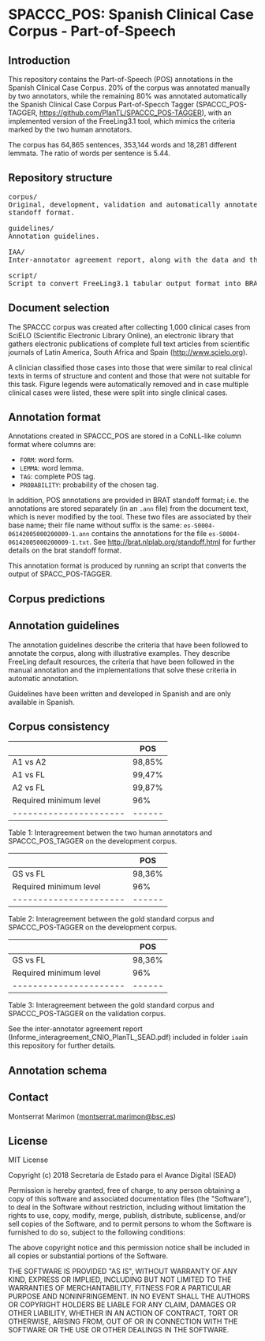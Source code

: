 # SPACCC_POS: Spanish Clinical Case Corpus - Part-of-Speech

## Introduction

This repository contains the Part-of-Speech (POS) annotations in the Spanish Clinical Case Corpus. 20% of the corpus was annotated manually by two annotators, while the remaining 80% was annotated automatically the Spanish Clinical Case Corpus 
Part-of-Specch Tagger (SPACCC_POS-TAGGER, https://github.com/PlanTL/SPACCC_POS-TAGGER), with an implemented version of the FreeLing3.1 tool, which mimics the criteria marked by the two human annotators.

The corpus has 64,865 sentences, 353,144 words and 18,281 different lemmata. The ratio of words per sentence is 5.44.

## Repository structure

<pre>
corpus/
Original, development, validation and automatically annotated corpus, both in tabular format and BRAT 
standoff format.

guidelines/
Annotation guidelines.

IAA/
Inter-annotator agreement report, along with the data and the scripts used to calculate it. 

script/
Script to convert FreeLing3.1 tabular output format into BRAT standoff format.
</pre>


## Document selection

The SPACCC corpus was created after collecting 1,000 clinical cases from SciELO (Scientific Electronic Library Online), 
an electronic library that gathers electronic publications of complete full text articles from scientific journals of 
Latin America, South Africa and Spain (http://www.scielo.org).

A clinician classified those cases into those that were similar to real clinical texts in terms of structure and content
and those that were not suitable for this task. Figure legends were automatically removed and in case multiple clinical 
cases were listed, these were split into single clinical cases.


## Annotation format

Annotations created in SPACCC_POS are stored in a CoNLL-like column format where columns are:

* `FORM`: word form.
* `LEMMA`: word lemma.
* `TAG`: complete POS tag.
* `PROBABILITY`: probability of the chosen tag.

In addition, POS annotations are provided in BRAT standoff format; i.e. the annotations are stored separately 
(in an `.ann` file) from the document text, which is never modified by the tool. 
These two files are associated by their base name; their file name without suffix is the same: 
`es-S0004-06142005000200009-1.ann` contains the annotations for the file `es-S0004-06142005000200009-1.txt`. 
See http://brat.nlplab.org/standoff.html for further details on the brat standoff format. 

This annotation format is produced by running an script that converts the output of SPACC_POS-TAGGER.


## Corpus predictions


## Annotation guidelines

The annotation guidelines describe the criteria that have been followed to annotate the corpus, along with illustrative 
examples. They describe FreeLing default resources, the criteria that have been followed in the manual annotation and the 
implementations that solve these criteria in automatic annotation. 

Guidelines have been written and developed in Spanish and are only available in Spanish.


## Corpus consistency


|                        |   POS  |
| ---------------------- | ------ |
| A1 vs A2               | 98,85% |
| A1 vs FL               | 99,47% |
| A2 vs FL               | 99,87% |
| Required minimum level | 96%    |
| ---------------------- | ------ |
Table 1: Interagreement betwen the two human annotators and SPACCC_POS_TAGGER on the development corpus.

|                        |  POS   |
| ---------------------- | ------ |
| GS vs FL               | 98,36% |
| Required minimum level | 96%    |
| ---------------------- | ------ |

Table 2: Interagreement between the gold standard corpus and SPACCC_POS-TAGGER on the development corpus.

|                        |  POS   |
| ---------------------- | ------ |
| GS vs FL               | 98,36% |
| Required minimum level | 96%    |
| ---------------------- | ------ |

Table 3: Interagreement between the gold standard corpus and SPACCC_POS-TAGGER on the validation corpus.


See the inter-annotator agreement report (Informe_interagreement_CNIO_PlanTL_SEAD.pdf) included in folder `iaa`in this 
repository for further details.

## Annotation schema


## Contact

Montserrat Marimon (montserrat.marimon@bsc.es)


## License

MIT License

Copyright (c) 2018 Secretaría de Estado para el Avance Digital (SEAD)

Permission is hereby granted, free of charge, to any person obtaining a copy
of this software and associated documentation files (the "Software"), to deal
in the Software without restriction, including without limitation the rights
to use, copy, modify, merge, publish, distribute, sublicense, and/or sell
copies of the Software, and to permit persons to whom the Software is
furnished to do so, subject to the following conditions:

The above copyright notice and this permission notice shall be included in all
copies or substantial portions of the Software.

THE SOFTWARE IS PROVIDED "AS IS", WITHOUT WARRANTY OF ANY KIND, EXPRESS OR
IMPLIED, INCLUDING BUT NOT LIMITED TO THE WARRANTIES OF MERCHANTABILITY,
FITNESS FOR A PARTICULAR PURPOSE AND NONINFRINGEMENT. IN NO EVENT SHALL THE
AUTHORS OR COPYRIGHT HOLDERS BE LIABLE FOR ANY CLAIM, DAMAGES OR OTHER
LIABILITY, WHETHER IN AN ACTION OF CONTRACT, TORT OR OTHERWISE, ARISING FROM,
OUT OF OR IN CONNECTION WITH THE SOFTWARE OR THE USE OR OTHER DEALINGS IN THE
SOFTWARE.
